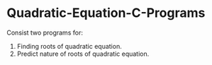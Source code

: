 # Quadratic-Equation-C-Programs
Consist two programs for:
1. Finding roots of quadratic equation.
2. Predict nature of roots of quadratic equation.
